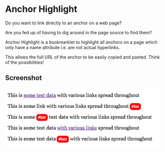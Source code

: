 # Anchor Highlight

Do you want to link directly to an anchor on a web page?

Are you fed up of having to dig around in the page source to find them?

Anchor Highlight is a bookmarklet to highlight all anchors on a page which only have a name attribute i.e. are not actual hyperlinks.

This allows the full URL of the anchor to be easily copied and pasted. Think of the possibilities!

## Screenshot

![](https://github.com/jordelver/anchor-highlight/blob/master/screenshot.png)

